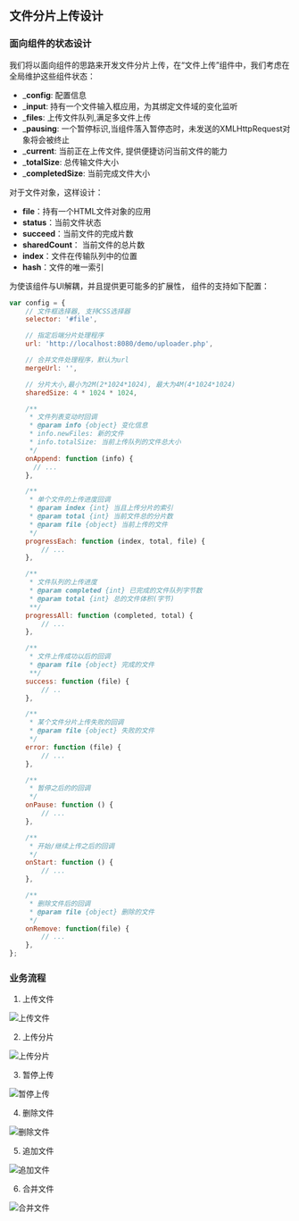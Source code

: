 ## 文件分片上传设计

### 面向组件的状态设计
我们将以面向组件的思路来开发文件分片上传，在“文件上传”组件中，我们考虑在全局维护这些组件状态：

* ___config__: 配置信息
* ___input__: 持有一个文件输入框应用，为其绑定文件域的变化监听
* ___files__: 上传文件队列,满足多文件上传
* ___pausing__: 一个暂停标识,当组件落入暂停态时，未发送的XMLHttpRequest对象将会被终止
* ___current__: 当前正在上传文件, 提供便捷访问当前文件的能力
* ___totalSize__: 总传输文件大小
* ___completedSize__: 当前完成文件大小

对于文件对象，这样设计：

* __file__：持有一个HTML文件对象的应用
* __status__：当前文件状态
* __succeed__：当前文件的完成片数
* __sharedCount__： 当前文件的总片数
* __index__：文件在传输队列中的位置
* __hash__：文件的唯一索引

为使该组件与UI解耦，并且提供更可能多的扩展性， 组件的支持如下配置：

```javascript
var config = {
    // 文件框选择器, 支持CSS选择器
    selector: '#file',

    // 指定后端分片处理程序
    url: 'http://localhost:8080/demo/uploader.php',

	// 合并文件处理程序，默认为url
	mergeUrl: '',  

    // 分片大小,最小为2M(2*1024*1024), 最大为4M(4*1024*1024)
    sharedSize: 4 * 1024 * 1024,

    /**
     * 文件列表变动时回调
     * @param info {object} 变化信息
     * info.newFiles: 新的文件
     * info.totalSize: 当前上传队列的文件总大小
     */
    onAppend: function (info) {
      // ...
    },

    /**
     * 单个文件的上传进度回调
     * @param index {int} 当且上传分片的索引
     * @param total {int} 当前文件总的分片数
     * @param file {object} 当前上传的文件
     */
    progressEach: function (index, total, file) {
        // ...
    },

    /**
     * 文件队列的上传进度
     * @param completed {int} 已完成的文件队列字节数
     * @param total {int} 总的文件体积(字节)
     **/
    progressAll: function (completed, total) {
        // ...
    },

    /**
     * 文件上传成功以后的回调
     * @param file {object} 完成的文件
     **/
    success: function (file) {
        // ..
    },

    /**
     * 某个文件分片上传失败的回调
     * @param file {object} 失败的文件
     */
    error: function (file) {
        // ...
    },

    /**
     * 暂停之后的的回调
     */
    onPause: function () {
        // ...
    },

    /**
     * 开始/继续上传之后的回调
     */
    onStart: function () {
        // ...
    },

    /**
     * 删除文件后的回调
     * @param file {object} 删除的文件
     */
    onRemove: function(file) {
        // ...
    },
};
```

### 业务流程

1. 上传文件

![上传文件](http://7pulhb.com2.z0.glb.clouddn.com/jsfileuploader-%E4%B8%8A%E4%BC%A0%E6%96%87%E4%BB%B6.png)

2. 上传分片

![上传分片](http://7pulhb.com2.z0.glb.clouddn.com/jsfileuploader-%E4%B8%8A%E4%BC%A0%E5%88%86%E7%89%87.png)

3. 暂停上传

![暂停上传](http://7pulhb.com2.z0.glb.clouddn.com/jsfileuploader-%E6%9A%82%E5%81%9C%E4%B8%8A%E4%BC%A0.png)

4. 删除文件

![删除文件](http://7pulhb.com2.z0.glb.clouddn.com/jsfileuploader-%E5%88%A0%E9%99%A4%E6%96%87%E4%BB%B6.png)

5. 追加文件

![追加文件](http://7pulhb.com2.z0.glb.clouddn.com/jsfileuploader-%E8%BF%BD%E5%8A%A0%E6%96%87%E4%BB%B6.png)

6. 合并文件

![合并文件](http://7pulhb.com2.z0.glb.clouddn.com/jsfileuploader-%E5%90%88%E5%B9%B6%E6%96%87%E4%BB%B6.png)

